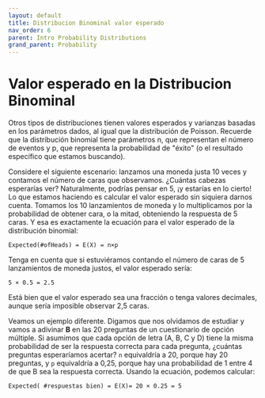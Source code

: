 ```yaml
---
layout: default
title: Distribucion Binominal valor esperado
nav_order: 6
parent: Intro Probability Distributions
grand_parent: Probability
---
```


# Valor esperado en la Distribucion Binominal


Otros tipos de distribuciones tienen valores esperados y varianzas basadas en los parámetros dados, al igual que la distribución de Poisson. Recuerde que la distribución binomial tiene parámetros n, que representan el número de eventos y p, que representa la probabilidad de "éxito" (o el resultado específico que estamos buscando).

Considere el siguiente escenario: lanzamos una moneda justa 10 veces y contamos el número de caras que observamos. ¿Cuántas cabezas esperarías ver? Naturalmente, podrías pensar en 5, ¡y estarías en lo cierto! Lo que estamos haciendo es calcular el valor esperado sin siquiera darnos cuenta. Tomamos los 10 lanzamientos de moneda y lo multiplicamos por la probabilidad de obtener cara, o la mitad, obteniendo la respuesta de 5 caras. Y esa es exactamente la ecuación para el valor esperado de la distribución binomial:

```
Expected(#ofHeads) = E(X) = n×p
```
Tenga en cuenta que si estuviéramos contando el número de caras de 5 lanzamientos de moneda justos, el valor esperado sería:
```
5 × 0.5 = 2.5
```
Está bien que el valor esperado sea una fracción o tenga valores decimales, aunque sería imposible observar 2,5 caras.

Veamos un ejemplo diferente. Digamos que nos olvidamos de estudiar y vamos a adivinar **B** en las 20 preguntas de un cuestionario de opción múltiple. Si asumimos que cada opción de letra (A, B, C y D) tiene la misma probabilidad de ser la respuesta correcta para cada pregunta, ¿cuántas preguntas esperaríamos acertar? `n` equivaldría a 20, porque hay 20 preguntas, y `p` equivaldría a 0,25, porque hay una probabilidad de 1 entre 4 de que B sea la respuesta correcta. Usando la ecuación, podemos calcular:

``` 
Expected( #​​​​​​​​​​respuestas ​bien)​​​​​ ​= E(X)​​= 20 × 0.25 = 5
```
